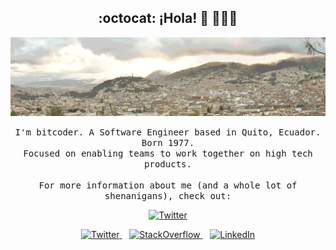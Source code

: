 <h2 align='center'> :octocat: ¡Hola! 👋 🧑🏻‍💻 </h2>

<p align="center">

[<img  src="https://raw.githubusercontent.com/bitcod3r/bitcod3r/master/head_banner.gif" width="1200" alt="Guillermo Garcia - aka bitcoder">](https://www.bitcoder.net)

</p>

<p align="center">
    <samp>
     I'm bitcoder. A Software Engineer based in Quito, Ecuador. Born 1977.<br>
    Focused on enabling teams to work together on high tech products.
  <br><br>
    For more information about me (and a whole lot of shenanigans), check out:
   </samp> 
</p>

<p align="center">
    <a href="https://twitter.com/bitcoder">
        <img src="https://img.shields.io/badge/bitcoder.net-%231DA1F2.svg?&style=for-the-badge&logo=website&logoColor=white" alt="Twitter">
    </a>
</p>

<p align="center">
	<a href="https://twitter.com/bitcoder">
        <img src="https://img.shields.io/twitter/follow/bitcoder?label=Twitter&style=social" alt="Twitter">
    </a> &nbsp;&nbsp;
    <a href="https://stackoverflow.com/users/247684/guillermo-garcia?tab=profile">
        <img src="https://img.shields.io/stackexchange/stackoverflow/r/247684?label=StackOverflow&logo=stackoverflow&style=social" alt="StackOverflow">
    </a> &nbsp;&nbsp;
	<a href="https://www.linkedin.com/in/bitcoder">
        <img src="https://img.shields.io/badge/LinkedIn--_.svg?style=social&logo=linkedin" alt="LinkedIn">
    </a>

</p>